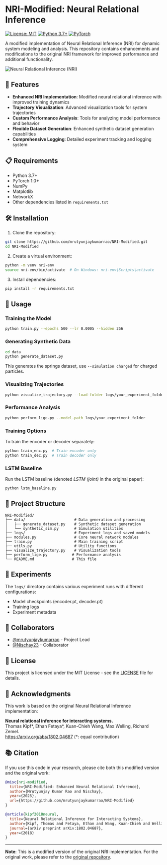 # NRI-Modified: Neural Relational Inference

[![License: MIT](https://img.shields.io/badge/License-MIT-yellow.svg)](https://opensource.org/licenses/MIT)
[![Python 3.7+](https://img.shields.io/badge/python-3.7+-blue.svg)](https://www.python.org/downloads/release/python-370/)
[![PyTorch](https://img.shields.io/badge/PyTorch-1.0+-orange.svg)](https://pytorch.org/)

A modified implementation of Neural Relational Inference (NRI) for dynamic system modeling and analysis. This repository contains enhancements and modifications to the original NRI framework for improved performance and additional functionality.

![Neural Relational Inference (NRI)](nri.png)

## 🚀 Features

- **Enhanced NRI Implementation**: Modified neural relational inference with improved training dynamics
- **Trajectory Visualization**: Advanced visualization tools for system trajectories
- **Custom Performance Analysis**: Tools for analyzing model performance and behavior
- **Flexible Dataset Generation**: Enhanced synthetic dataset generation capabilities
- **Comprehensive Logging**: Detailed experiment tracking and logging system

## 📋 Requirements

- Python 3.7+
- PyTorch 1.0+
- NumPy
- Matplotlib
- NetworkX
- Other dependencies listed in `requirements.txt`

## 🛠️ Installation

1. Clone the repository:
```bash
git clone https://github.com/mrutyunjaykumarrao/NRI-Modified.git
cd NRI-Modified
```

2. Create a virtual environment:
```bash
python -m venv nri-env
source nri-env/bin/activate  # On Windows: nri-env\Scripts\activate
```

3. Install dependencies:
```bash
pip install -r requirements.txt
```

## 🎯 Usage

### Training the Model

```bash
python train.py --epochs 500 --lr 0.0005 --hidden 256
```

### Generating Synthetic Data

```bash
cd data
python generate_dataset.py
```
This generates the springs dataset, use `--simulation charged` for charged particles.

### Visualizing Trajectories

```bash
python visualize_trajectory.py --load-folder logs/your_experiment_folder
```

### Performance Analysis

```bash
python perform_lige.py --model-path logs/your_experiment_folder
```

### Training Options

To train the encoder or decoder separately:

```bash
python train_enc.py  # Train encoder only
python train_dec.py  # Train decoder only
```

### LSTM Baseline

Run the LSTM baseline (denoted *LSTM (joint)* in the original paper):
```bash
python lstm_baseline.py
```

## 📁 Project Structure

```
NRI-Modified/
├── data/                      # Data generation and processing
│   ├── generate_dataset.py    # Synthetic dataset generation
│   └── synthetic_sim.py       # Simulation utilities
├── logs/                      # Experiment logs and saved models
├── modules.py                 # Core neural network modules
├── train.py                   # Main training script
├── utils.py                   # Utility functions
├── visualize_trajectory.py    # Visualization tools
├── perform_lige.py           # Performance analysis
└── README.md                 # This file
```

## 🔬 Experiments

The `logs/` directory contains various experiment runs with different configurations:
- Model checkpoints (encoder.pt, decoder.pt)
- Training logs
- Experiment metadata

## 👥 Collaborators

- [@mrutyunjaykumarrao](https://github.com/mrutyunjaykumarrao) - Project Lead
- [@Nischay23](https://github.com/Nischay23) - Collaborator

## 📄 License

This project is licensed under the MIT License - see the [LICENSE](LICENSE) file for details.

## 🙏 Acknowledgments

This work is based on the original Neural Relational Inference implementation:

**Neural relational inference for interacting systems.**  
Thomas Kipf*, Ethan Fetaya*, Kuan-Chieh Wang, Max Welling, Richard Zemel.  
https://arxiv.org/abs/1802.04687  (*: equal contribution)

## 📚 Citation

If you use this code in your research, please cite both this modified version and the original work:

```bibtex
@misc{nri-modified,
  title={NRI-Modified: Enhanced Neural Relational Inference},
  author={Mrutyunjay Kumar Rao and Nischay},
  year={2025},
  url={https://github.com/mrutyunjaykumarrao/NRI-Modified}
}

@article{kipf2018neural,
  title={Neural Relational Inference for Interacting Systems},
  author={Kipf, Thomas and Fetaya, Ethan and Wang, Kuan-Chieh and Welling, Max and Zemel, Richard},
  journal={arXiv preprint arXiv:1802.04687},
  year={2018}
}
```

---

**Note**: This is a modified version of the original NRI implementation. For the original work, please refer to the [original repository](https://github.com/ethanfetaya/NRI).
